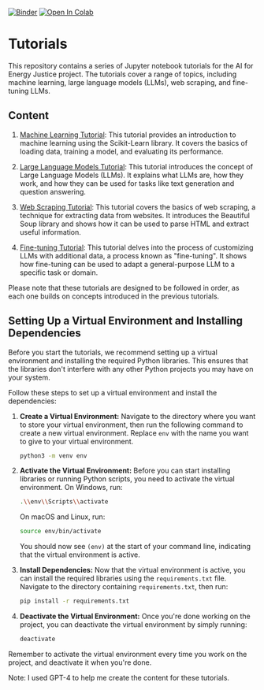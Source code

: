 [![Binder](https://mybinder.org/badge_logo.svg)](https://mybinder.org/v2/gh/AI4EnergyJustice/Tutorials/master)
[![Open In Colab](https://colab.research.google.com/assets/colab-badge.svg)](https://colab.research.google.com/github/AI4EnergyJustice/Tutorials)


# Tutorials

This repository contains a series of Jupyter notebook tutorials for the AI for
Energy Justice project. The tutorials cover a range of topics, including machine
learning, large language models (LLMs), web scraping, and fine-tuning LLMs.

## Content

1. [Machine Learning Tutorial](./ml_tutorial.ipynb): This tutorial provides an introduction to machine learning using the Scikit-Learn library. It covers the basics of loading data, training a model, and evaluating its performance.

2. [Large Language Models Tutorial](./llm_tutorial.ipynb): This tutorial introduces the concept of Large Language Models (LLMs). It explains what LLMs are, how they work, and how they can be used for tasks like text generation and question answering.

3. [Web Scraping Tutorial](./web_scraping_tutorial.ipynb): This tutorial covers
   the basics of web scraping, a technique for extracting data from websites. It
   introduces the Beautiful Soup library and shows how it can be used to parse
   HTML and extract useful information.

4. [Fine-tuning Tutorial](./fine_tune_tutorial.ipynb): This tutorial delves into the process of customizing LLMs with additional data, a process known as "fine-tuning". It shows how fine-tuning can be used to adapt a general-purpose LLM to a specific task or domain.


Please note that these tutorials are designed to be followed in order, as each one builds on concepts introduced in the previous tutorials.

## Setting Up a Virtual Environment and Installing Dependencies

Before you start the tutorials, we recommend setting up a virtual environment and installing the required Python libraries. This ensures that the libraries don't interfere with any other Python projects you may have on your system.

Follow these steps to set up a virtual environment and install the dependencies:

1. **Create a Virtual Environment:** Navigate to the directory where you want to store your virtual environment, then run the following command to create a new virtual environment. Replace `env` with the name you want to give to your virtual environment.

    ```bash
    python3 -m venv env
    ```

2. **Activate the Virtual Environment:** Before you can start installing libraries or running Python scripts, you need to activate the virtual environment. On Windows, run:

    ```bash
    .\\env\\Scripts\\activate
    ```

    On macOS and Linux, run:

    ```bash
    source env/bin/activate
    ```

    You should now see `(env)` at the start of your command line, indicating that the virtual environment is active.

3. **Install Dependencies:** Now that the virtual environment is active, you can install the required libraries using the `requirements.txt` file. Navigate to the directory containing `requirements.txt`, then run:

    ```bash
    pip install -r requirements.txt
    ```

4. **Deactivate the Virtual Environment:** Once you're done working on the project, you can deactivate the virtual environment by simply running:

    ```bash
    deactivate
    ```

Remember to activate the virtual environment every time you work on the project,
and deactivate it when you're done.

Note: I used GPT-4 to help me create the content for these tutorials.
